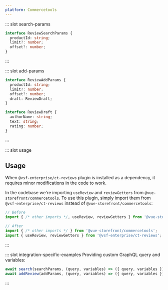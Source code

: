 ```yaml
---
platform: Commercetools
---
```


<IncludeContent content-key="use-review" />

::: slot search-params

```typescript
interface ReviewSearchParams {
  productId: string;
  limit?: number;
  offset?: number;
}
```

:::

::: slot add-params

```typescript
interface ReviewAddParams {
  productId: string;
  limit?: number;
  offset?: number;
  draft: ReviewDraft;
}

interface ReviewDraft {
  authorName: string;
  text: string;
  rating: number;
}
```

:::

::: slot usage

## Usage

When `@vsf-enterprise/ct-reviews` plugin is installed as a dependency, it requires minor modifications in the code to work.

In the codebase we're importing `useReview` and `reviewGetters` from `@vue-storefront/commercetools`. To use this plugin, simply import them from `@vsf-enterprise/ct-reviews` instead of `@vue-storefront/commercetools`:

```javascript
// Before
import { /* other imports */, useReview, reviewGetters } from '@vue-storefront/commercetools';

// After
import { /* other imports */ } from '@vue-storefront/commercetools';
import { useReview, reviewGetters } from '@vsf-enterprise/ct-reviews';
```

:::

::: slot integration-specific-examples
Providing custom GraphQL query and variables:

```typescript
await search(searchParams, (query, variables) => ({ query, variables }));
await addReview(addParams, (query, variables) => ({ query, variables }));
```

:::
